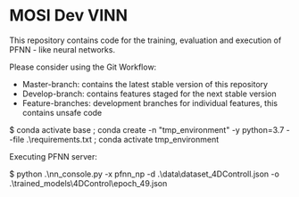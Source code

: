 # MOSI Dev VINN

This repository contains code for the training, evaluation and execution of PFNN - like neural networks. 

Please consider using the Git Workflow: 

* Master-branch: contains the latest stable version of this repository
* Develop-branch: contains features staged for the next stable version
* Feature-branches: development branches for individual features, this contains unsafe code


$ conda activate base ; conda create -n "tmp_environment" -y python=3.7 --file .\requirements.txt ; conda activate tmp_environment
 
Executing PFNN server:

$ python .\nn_console.py -x pfnn_np -d .\data\dataset_4DControll.json -o .\trained_models\4DControl\epoch_49.json
